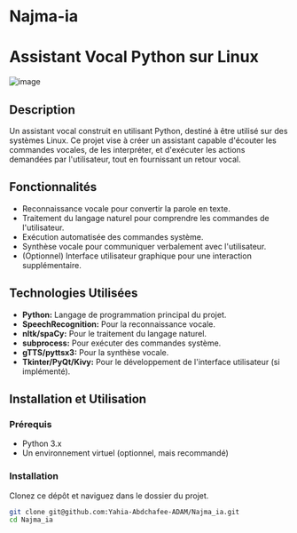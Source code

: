 # Najma-ia

# Assistant Vocal Python sur Linux
![image](https://github.com/user-attachments/assets/c0fbd9bb-2acf-4b5c-b15a-ea892c268105)

## Description

Un assistant vocal construit en utilisant Python, destiné à être utilisé sur des systèmes Linux. Ce projet vise à créer un assistant capable d'écouter les commandes vocales, de les interpréter, et d'exécuter les actions demandées par l'utilisateur, tout en fournissant un retour vocal.

## Fonctionnalités

- Reconnaissance vocale pour convertir la parole en texte.
- Traitement du langage naturel pour comprendre les commandes de l'utilisateur.
- Exécution automatisée des commandes système.
- Synthèse vocale pour communiquer verbalement avec l'utilisateur.
- (Optionnel) Interface utilisateur graphique pour une interaction supplémentaire.

## Technologies Utilisées

- **Python:** Langage de programmation principal du projet.
- **SpeechRecognition:** Pour la reconnaissance vocale.
- **nltk/spaCy:** Pour le traitement du langage naturel.
- **subprocess:** Pour exécuter des commandes système.
- **gTTS/pyttsx3:** Pour la synthèse vocale.
- **Tkinter/PyQt/Kivy:** Pour le développement de l'interface utilisateur (si implémenté).

## Installation et Utilisation

### Prérequis

- Python 3.x
- Un environnement virtuel (optionnel, mais recommandé)

### Installation

Clonez ce dépôt et naviguez dans le dossier du projet.

```bash
git clone git@github.com:Yahia-Abdchafee-ADAM/Najma_ia.git
cd Najma_ia
```
